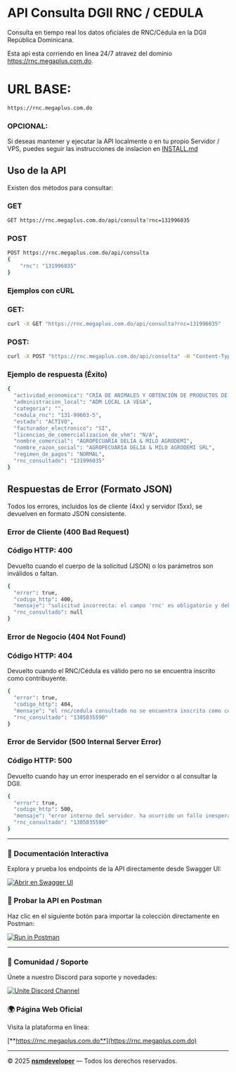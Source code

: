 API Consulta DGII RNC / CEDULA
==============================

Consulta en tiempo real los datos oficiales de RNC/Cédula en la DGII República Dominicana.

Esta api esta corriendo en linea 24/7 atravez del dominio https://rnc.megaplus.com.do.

# URL BASE:

```bash
https://rnc.megaplus.com.do
```

### OPCIONAL: 
Si deseas mantener y ejecutar la API localmente o en tu propio Servidor / VPS, puedes seguir las instrucciones de inslacion en [INSTALL.md](https://github.com/nsmdeveloper/api_consulta_rnc_cedula_dgii/blob/master/INSTALL.md)

Uso de la API
-------------

Existen dos métodos para consultar:

### GET

```bash
GET https://rnc.megaplus.com.do/api/consulta?rnc=131996035
```

### POST

```bash
POST https://rnc.megaplus.com.do/api/consulta
{
    "rnc": "131996035"
}
```

### Ejemplos con cURL

### GET:

```bash
curl -X GET "https://rnc.megaplus.com.do/api/consulta?rnc=131996035"
```

### POST:

```bash
curl -X POST "https://rnc.megaplus.com.do/api/consulta" -H "Content-Type: application/json" -d '{"rnc": "131996035"}'
```

### Ejemplo de respuesta (Éxito)
```bash
{
  "actividad_economica": "CRÍA DE ANIMALES Y OBTENCIÓN DE PRODUCTOS DE ORIGEN ANIMAL, N.C.P. (INCL. CIERVO, CONEJO EXCEPTO PARA PELO, GATO, LOMBRIZ PÁJARO,",
  "administracion_local": "ADM LOCAL LA VEGA",
  "categoria": "",
  "cedula_rnc": "131-99603-5",
  "estado": "ACTIVO",
  "facturador_electronico": "SI",
  "licencias_de_comercializacion_de_vhm": "N/A",
  "nombre_comercial": "AGROPECUARIA DELIA & MILO AGRODEMI",
  "nombre_razon_social": "AGROPECUARIA DELIA & MILO AGRODEMI SRL",
  "regimen_de_pagos": "NORMAL",
  "rnc_consultado": "131996035"
}
```
Respuestas de Error (Formato JSON)
----------------------------------

Todos los errores, incluidos los de cliente (4xx) y servidor (5xx), se devuelven en formato JSON consistente.


### Error de Cliente (400 Bad Request)

### Código HTTP: 400

Devuelto cuando el cuerpo de la solicitud (JSON) o los parámetros son inválidos o faltan.

```bash
{
  "error": true,
  "codigo_http": 400,
  "mensaje": "solicitud incorrecta: el campo 'rnc' es obligatorio y debe tener 9 o 11 dígitos.",
  "rnc_consultado": null
}
```

### Error de Negocio (404 Not Found)

### Código HTTP: 404

Devuelto cuando el RNC/Cédula es válido pero no se encuentra inscrito como contribuyente.

```bash
{
  "error": true,
  "codigo_http": 404,
  "mensaje": "el rnc/cedula consultado no se encuentra inscrito como contribuyente.",
  "rnc_consultado": "1305035590"
}
```

### Error de Servidor (500 Internal Server Error)

### Código HTTP: 500

Devuelto cuando hay un error inesperado en el servidor o al consultar la DGII.

```bash
{
  "error": true,
  "codigo_http": 500,
  "mensaje": "error interno del servidor. ha ocurrido un fallo inesperado.",
  "rnc_consultado": "1305035590"
}
```

---


### 📘 Documentación Interactiva

Explora y prueba los endpoints de la API directamente desde Swagger UI:

[![Abrir en Swagger UI](https://img.shields.io/badge/Swagger%20UI-Open%20Docs-brightgreen?logo=swagger&style=for-the-badge)](https://rnc.megaplus.com.do/apidocs/)


### 🚀 Probar la API en Postman

Haz clic en el siguiente botón para importar la colección directamente en Postman:

[![Run in Postman](https://run.pstmn.io/button.svg)](https://app.getpostman.com/run-collection/26024289-a99cec98-c460-42f2-8535-dd40b625d465?action=collection%2Ffork&collection-url=entityId%3D26024289-a99cec98-c460-42f2-8535-dd40b625d465%26entityType%3Dcollection%26workspaceId%3D713a5e06-8546-4ea6-a9e6-5cc6a6832c66)

---

### 👥 Comunidad / Soporte

Únete a nuestro Discord para soporte y novedades:

[![Unite Discord Channel](https://img.shields.io/badge/Discord-Join%20Channel-5865F2?logo=discord&logoColor=white&style=for-the-badge)](https://discord.gg/dfXXM42yM3)

### 🌍 Página Web Oficial

Visita la plataforma en línea:

[**https://rnc.megaplus.com.do**](https://rnc.megaplus.com.do)

---

© 2025 **[nsmdeveloper](https://www.natiumsofts.nimo.com.do/)** — Todos los derechos reservados.

